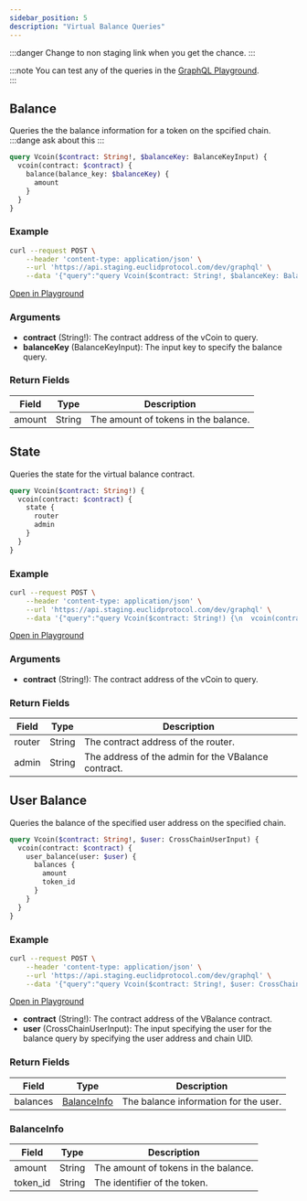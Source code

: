 ```yaml
---
sidebar_position: 5
description: "Virtual Balance Queries"
---
```


:::danger
Change to non staging link when you get the chance. 
:::

:::note
You can test any of the queries in the [GraphQL Playground](https://api.staging.euclidprotocol.com/).  
:::


## Balance
Queries the the balance information for a token on the spcified chain.
:::dange
ask about this
:::
```graphql
query Vcoin($contract: String!, $balanceKey: BalanceKeyInput) {
  vcoin(contract: $contract) {
    balance(balance_key: $balanceKey) {
      amount
    }
  }
}
```

### Example

```bash
curl --request POST \
    --header 'content-type: application/json' \
    --url 'https://api.staging.euclidprotocol.com/dev/graphql' \
    --data '{"query":"query Vcoin($contract: String!, $balanceKey: BalanceKeyInput) {\n  vcoin(contract: $contract) {\n    balance(balance_key: $balanceKey) {\n      amount\n    }\n  }\n}","variables":{"contract":"wasm1vw93hy8tm3xekpz9286428gesmmc8dqxmw8cujsh3fcu3rt0hvdqhxejhj","balanceKey":{"cross_chain_user":{"address":"0xRecipientAddress1","chain_uid":"chaina"},"token_id":"usdt"}}}'
```

[Open in Playground](https://api.staging.euclidprotocol.com/dev/?explorerURLState=N4IgJg9gxgrgtgUwHYBcQC4QEcYIE4CeABAGpQQCWSAFACTmp4CGUK6RAyinlQOYCEAGiK0ARkwA2TJFAQBpBAXYAhSdNkKCASSQAHGCgCURYAB0kRIgDdyVag24s2Ih81bGzFy0XFSZCal91BAB9AGtFdjE1f00Pc29vJjgIGFQE7wBfDOykTJBBECsmHiZRCQQAZwwQT0tTEFcnBvQGgHcmSrgARis2gE4AZgALAgAOFDhBgA8EMN0AL36AJjGANgAWVd4quDgoMbAsabg2sdgAK0rhwYAzWEG8FAAGYasj4dmL4YuGwQyGkFYooWiYMvVGngIJVKiEoMMmFQQjBKvhQXVEkQGkwwGA8FVKqCGs9pgAlBBQCi6CjIFAAQVx%2BJh3T%2B4O8DXhiKQyIoYCJjQRVCYDTZmX%2BXghKAgEW5vP5KLAKBFXly%2BUyQA)

### Arguments

- **contract** (String!): The contract address of the vCoin to query.
- **balanceKey** (BalanceKeyInput): The input key to specify the balance query.

### Return Fields

| Field                  | Type   | Description                                             |
|------------------------|--------|---------------------------------------------------------|
| amount                 | String | The amount of tokens in the balance.                              |


## State
Queries the state for the virtual balance contract.

```graphql
query Vcoin($contract: String!) {
  vcoin(contract: $contract) {
    state {
      router
      admin
    }
  }
}
```

### Example

```bash
curl --request POST \
    --header 'content-type: application/json' \
    --url 'https://api.staging.euclidprotocol.com/dev/graphql' \
    --data '{"query":"query Vcoin($contract: String!) {\n  vcoin(contract: $contract) {\n    state {\n      router\n      admin\n    }\n  }\n}","variables":{"contract":"wasm1vw93hy8tm3xekpz9286428gesmmc8dqxmw8cujsh3fcu3rt0hvdqhxejhj"}}'
```

[Open in Playground](https://api.staging.euclidprotocol.com/dev/?explorerURLState=N4IgJg9gxgrgtgUwHYBcQC4QEcYIE4CeABAGpQQCWSAFACTmp4CGUK6RAyinlQOYCEASiLAAOkiJEAbuSrUG3FmyL0IjJcLETJRAM4omKBCPE6deCDCN5TZokzBwqtyQF9b7pK5AAaEFKYeJgAjABsEXQwQLVEQBWZWWPRYgHcmXTgARikUgE4AZgALAgAOFDh8gA8EAGsABwAvXIAmEoA2ABZW3gi4OCgSsCxKuBSS2AArXUL8gDNYfLwUAAZCqSHC6onCidjxb1cgA)

### Arguments

- **contract** (String!): The contract address of the vCoin to query.

### Return Fields

| Field                  | Type   | Description                                             |
|------------------------|--------|---------------------------------------------------------|
| router                 | String | The contract address of the router.                              |
| admin                  | String | The address of the admin for the VBalance contract.                |

## User Balance
Queries the balance of the specified user address on the specified chain.

```graphql
query Vcoin($contract: String!, $user: CrossChainUserInput) {
  vcoin(contract: $contract) {
    user_balance(user: $user) {
      balances {
        amount
        token_id
      }
    }
  }
}
```

### Example

```bash
curl --request POST \
    --header 'content-type: application/json' \
    --url 'https://api.staging.euclidprotocol.com/dev/graphql' \
    --data '{"query":"query Vcoin($contract: String!, $user: CrossChainUserInput) {\n  vcoin(contract: $contract) {\n    user_balance(user: $user) {\n      balances {\n        amount\n        token_id\n      }\n    }\n  }\n}","variables":{"contract":"wasm1vw93hy8tm3xekpz9286428gesmmc8dqxmw8cujsh3fcu3rt0hvdqhxejhj","user":{"address":"0xSenderAddress","chain_uid":"chainb"}}}'
```

[Open in Playground](https://api.staging.euclidprotocol.com/dev/?explorerURLState=N4IgJg9gxgrgtgUwHYBcQC4QEcYIE4CeABAGpQQCWSAFACTmp4CGUK6RAyinlQOYCEAGiK0YAZ3zsAwnghixUgBZMqAVQl4AkkgAOMFAEoiwADpIiRAG7kq1BtxZsR95qyOnzFouPwB9AEZMADZMSFAI1D547KIa7mZeXoEhYQhixgmJXkxwEDComVlEKBAA1si%2BFGCFXgC%2BNfWejbUggiCWTDxM-kFpGCAeJiAujkPsQwDuTGJwAIyWEwCcAMyKBAAcKHDLAB4IpToAXosATOsAbAAsZ7xpcHBQ62BYO3AT67AAVmKKywBmsGWeBQAAZFJZnoo9p9FJ8hoIzEMomMMp4hkwwGA8GkxGMhiCdhxkGB8ABBTHY%2BTwzJDKDKKi%2BGBVFG0%2BlIfxDMzNEC1IA)


- **contract** (String!): The contract address of the VBalance contract.
- **user** (CrossChainUserInput): The input specifying the user for the balance query by specifying the user address and chain UID.

### Return Fields

| Field                  | Type   | Description                                             |
|------------------------|--------|---------------------------------------------------------|
| balances               | [BalanceInfo](#balanceinfo) | The balance information for the user.                    |

### BalanceInfo

| Field                  | Type   | Description                                             |
|------------------------|--------|---------------------------------------------------------|
| amount                 | String | The amount of tokens in the balance.                              |
| token_id               | String | The identifier of the token.                            |




